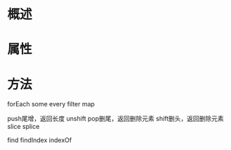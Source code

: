# 概述

# 属性

# 方法
forEach
some
every
filter
map

push尾增，返回长度
unshift
pop删尾，返回删除元素
shift删头，返回删除元素
slice
splice

find
findIndex
indexOf